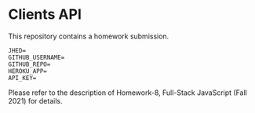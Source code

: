 # Clients API

This repository contains a homework submission.

```text
JHED=
GITHUB_USERNAME=
GITHUB_REPO=
HEROKU_APP=
API_KEY=
```

Please refer to the description of Homework-8, Full-Stack JavaScript (Fall 2021) for details.